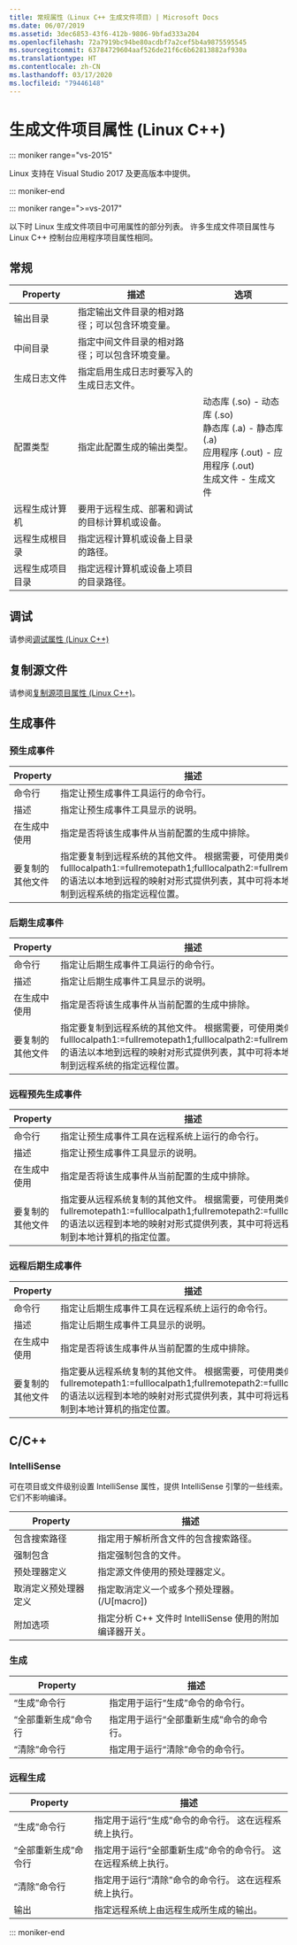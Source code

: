 ```yaml
---
title: 常规属性（Linux C++ 生成文件项目）| Microsoft Docs
ms.date: 06/07/2019
ms.assetid: 3dec6853-43f6-412b-9806-9bfad333a204
ms.openlocfilehash: 72a7919bc94be80acdbf7a2cef5b4a9875595545
ms.sourcegitcommit: 63784729604aaf526de21f6c6b62813882af930a
ms.translationtype: HT
ms.contentlocale: zh-CN
ms.lasthandoff: 03/17/2020
ms.locfileid: "79446148"
---
```

# <a name="makefile-project-properties-linux-c"></a>生成文件项目属性 (Linux C++)

::: moniker range="vs-2015"

Linux 支持在 Visual Studio 2017 及更高版本中提供。

::: moniker-end

::: moniker range=">=vs-2017"

以下时 Linux 生成文件项目中可用属性的部分列表。 许多生成文件项目属性与 Linux C++ 控制台应用程序项目属性相同。

## <a name="general"></a>常规

| Property | 描述 | 选项 |
|--|--|--|
| 输出目录 | 指定输出文件目录的相对路径；可以包含环境变量。 |
| 中间目录 | 指定中间文件目录的相对路径；可以包含环境变量。 |
| 生成日志文件 | 指定启用生成日志时要写入的生成日志文件。 |
| 配置类型 | 指定此配置生成的输出类型。 | 动态库 (.so) - 动态库 (.so) <br>静态库 (.a) - 静态库 (.a) <br>应用程序 (.out) - 应用程序 (.out) <br>生成文件 - 生成文件 <br> |
| 远程生成计算机 | 要用于远程生成、部署和调试的目标计算机或设备。 |
| 远程生成根目录 | 指定远程计算机或设备上目录的路径。 |
| 远程生成项目目录 | 指定远程计算机或设备上项目的目录路径。 |

## <a name="debugging"></a>调试

请参阅[调试属性 (Linux C++)](debugging-linux.md)

## <a name="copy-sources"></a>复制源文件

请参阅[复制源项目属性 (Linux C++)](copy-sources-project.md)。

## <a name="build-events"></a>生成事件

### <a name="pre-build-event"></a>预生成事件

| Property | 描述 |
|--|--|
| 命令行 | 指定让预生成事件工具运行的命令行。 |
| 描述 | 指定让预生成事件工具显示的说明。 |
| 在生成中使用 | 指定是否将该生成事件从当前配置的生成中排除。 |
| 要复制的其他文件 | 指定要复制到远程系统的其他文件。 根据需要，可使用类似 fulllocalpath1:=fullremotepath1;fulllocalpath2:=fullremotepath2 的语法以本地到远程的映射对形式提供列表，其中可将本地文件复制到远程系统的指定远程位置。 |

### <a name="post-build-event"></a>后期生成事件

| Property | 描述 |
|--|--|
| 命令行 | 指定让后期生成事件工具运行的命令行。 |
| 描述 | 指定让后期生成事件工具显示的说明。 |
| 在生成中使用 | 指定是否将该生成事件从当前配置的生成中排除。 |
| 要复制的其他文件 | 指定要复制到远程系统的其他文件。 根据需要，可使用类似 fulllocalpath1:=fullremotepath1;fulllocalpath2:=fullremotepath2 的语法以本地到远程的映射对形式提供列表，其中可将本地文件复制到远程系统的指定远程位置。 |

### <a name="remote-pre-build-event"></a>远程预先生成事件

| Property | 描述 |
|--|--|
| 命令行 | 指定让预生成事件工具在远程系统上运行的命令行。 |
| 描述 | 指定让预生成事件工具显示的说明。 |
| 在生成中使用 | 指定是否将该生成事件从当前配置的生成中排除。 |
| 要复制的其他文件 | 指定要从远程系统复制的其他文件。 根据需要，可使用类似 fullremotepath1:=fulllocalpath1;fullremotepath2:=fulllocalpath2 的语法以远程到本地的映射对形式提供列表，其中可将远程文件复制到本地计算机的指定位置。 |

### <a name="remote-post-build-event"></a>远程后期生成事件

| Property | 描述 |
|--|--|
| 命令行 | 指定让后期生成事件工具在远程系统上运行的命令行。 |
| 描述 | 指定让后期生成事件工具显示的说明。 |
| 在生成中使用 | 指定是否将该生成事件从当前配置的生成中排除。 |
| 要复制的其他文件 | 指定要从远程系统复制的其他文件。 根据需要，可使用类似 fullremotepath1:=fulllocalpath1;fullremotepath2:=fulllocalpath2 的语法以远程到本地的映射对形式提供列表，其中可将远程文件复制到本地计算机的指定位置。 |

## <a name="cc"></a>C/C++

### <a name="intellisense"></a>IntelliSense

可在项目或文件级别设置 IntelliSense 属性，提供 IntelliSense 引擎的一些线索。 它们不影响编译。

| Property | 描述 |
|--|--|
| 包含搜索路径 | 指定用于解析所含文件的包含搜索路径。 |
| 强制包含 | 指定强制包含的文件。 |
| 预处理器定义 | 指定源文件使用的预处理器定义。 |
| 取消定义预处理器定义 | 指定取消定义一个或多个预处理器。     (/U[macro]) |
| 附加选项 | 指定分析 C++ 文件时 IntelliSense 使用的附加编译器开关。 |

### <a name="build"></a>生成

| Property | 描述 |
|--|--|
| “生成”命令行 | 指定用于运行“生成”命令的命令行。 |
| “全部重新生成”命令行 | 指定用于运行“全部重新生成”命令的命令行。 |
| “清除”命令行 | 指定用于运行“清除”命令的命令行。 |

### <a name="remote-build"></a>远程生成

| Property | 描述 |
|--|--|
| “生成”命令行 | 指定用于运行“生成”命令的命令行。 这在远程系统上执行。 |
| “全部重新生成”命令行 | 指定用于运行“全部重新生成”命令的命令行。 这在远程系统上执行。 |
| “清除”命令行 | 指定用于运行“清除”命令的命令行。 这在远程系统上执行。 |
| 输出 | 指定远程系统上由远程生成所生成的输出。 |

::: moniker-end
